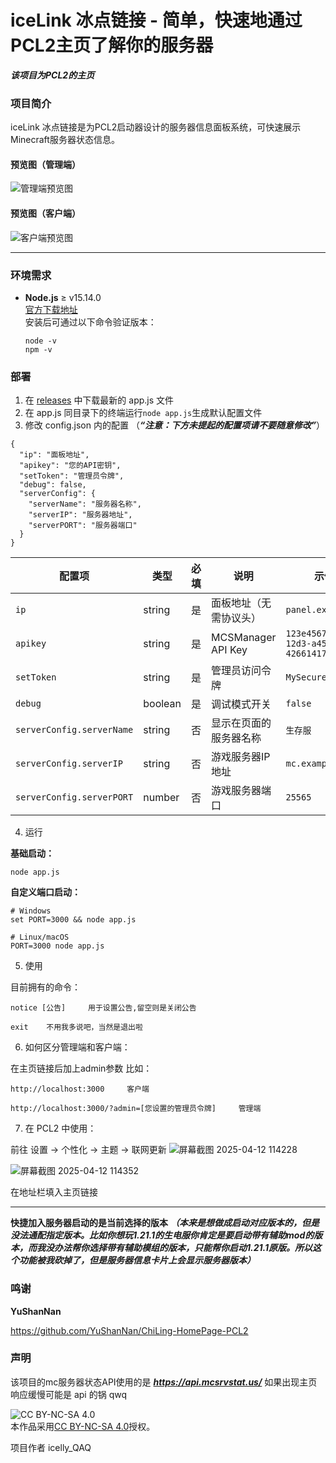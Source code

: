 # iceLink 冰点链接 - 简单，快速地通过PCL2主页了解你的服务器

***该项目为PCL2的主页***
### 项目简介
iceLink 冰点链接是为PCL2启动器设计的服务器信息面板系统，可快速展示Minecraft服务器状态信息。
#### 预览图（管理端）
![管理端预览图](https://github.com/user-attachments/assets/cf517195-3626-4ea0-ae7d-dd87e18ac9c3)



#### 预览图（客户端）
![客户端预览图](https://github.com/user-attachments/assets/eebc4d40-95b6-440e-ac65-ef601f3dae4b)



------

### 环境需求
- **Node.js** ≥ v15.14.0  
  [官方下载地址](https://nodejs.org/)  
  安装后可通过以下命令验证版本：
  ```
  node -v
  npm -v
  ```

### 部署
1. 在 [releases](https://github.com/icelly-QAQ/PCL2-HomePage_iceLink/releases/) 中下载最新的 app.js 文件
2. 在 app.js 同目录下的终端运行```node app.js```生成默认配置文件
3. 修改 config.json 内的配置 （***“注意：下方未提起的配置项请不要随意修改”***）
```
{
  "ip": "面板地址",
  "apikey": "您的API密钥",
  "setToken": "管理员令牌",
  "debug": false,
  "serverConfig": {
    "serverName": "服务器名称",
    "serverIP": "服务器地址",
    "serverPORT": "服务器端口"
  }
}
```

| 配置项 | 类型 | 必填 | 说明 | 示例值 |
|--------|------|------|------|--------|
| `ip` | string | 是 | 面板地址（无需协议头） | `panel.example.com` |
| `apikey` | string | 是 | MCSManager API Key | `123e4567-e89b-12d3-a456-426614174000` |
| `setToken` | string | 是 | 管理员访问令牌 | `MySecureToken123` |
| `debug` | boolean | 是 | 调试模式开关 | `false` |
| `serverConfig.serverName` | string | 否 | 显示在页面的服务器名称 | `生存服` |
| `serverConfig.serverIP` | string | 否 | 游戏服务器IP地址 | `mc.example.com` |
| `serverConfig.serverPORT` | number | 否 | 游戏服务器端口 | `25565` |

4. 运行


**基础启动：**
```
node app.js
```

**自定义端口启动：**
```
# Windows
set PORT=3000 && node app.js

# Linux/macOS
PORT=3000 node app.js
```

5. 使用


目前拥有的命令：
```
notice [公告]     用于设置公告,留空则是关闭公告

exit    不用我多说吧，当然是退出啦
```

6. 如何区分管理端和客户端：


在主页链接后加上admin参数
比如：
```
http://localhost:3000     客户端

http://localhost:3000/?admin=[您设置的管理员令牌]     管理端
```


7. 在 PCL2 中使用：


前往 设置 -> 个性化 -> 主题 -> 联网更新
![屏幕截图 2025-04-12 114228](https://github.com/user-attachments/assets/978a61b0-11f6-4a6f-8a4a-6b33518cb26b)

![屏幕截图 2025-04-12 114352](https://github.com/user-attachments/assets/835d9d65-b641-42c6-9580-99708290d892)

在地址栏填入主页链接



----
**快捷加入服务器启动的是当前选择的版本** ***（本来是想做成启动对应版本的，但是没法通配指定版本。比如你想玩1.21.1的生电服你肯定是要启动带有辅助mod的版本，而我没办法帮你选择带有辅助模组的版本，只能帮你启动1.21.1原版。所以这个功能被我砍掉了，但是服务器信息卡片上会显示服务器版本）***


### 鸣谢
**YuShanNan**


https://github.com/YuShanNan/ChiLing-HomePage-PCL2


### 声明
该项目的mc服务器状态API使用的是 ***https://api.mcsrvstat.us/*** 如果出现主页响应缓慢可能是 api 的锅 qwq


![CC BY-NC-SA 4.0](https://i.creativecommons.org/l/by-nc-sa/4.0/88x31.png)  
本作品采用[CC BY-NC-SA 4.0](http://creativecommons.org/licenses/by-nc-sa/4.0/)授权。


项目作者 icelly_QAQ
